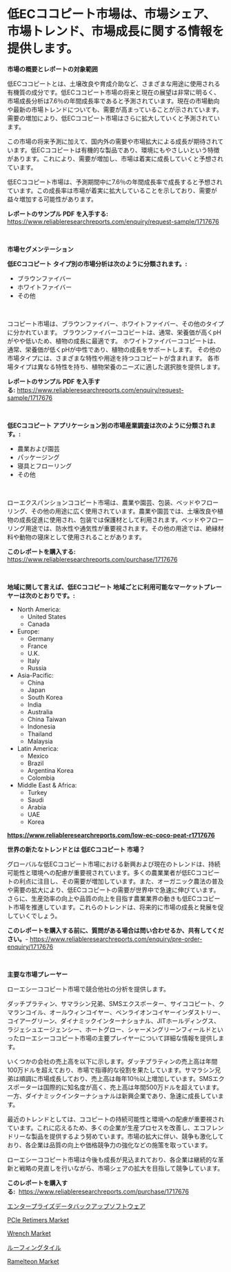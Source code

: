 <p><h1>低ECココピート市場は、市場シェア、市場トレンド、市場成長に関する情報を提供します。</h1></p><p><strong>市場の概要とレポートの対象範囲</strong></p>
<p><p>低ECココピートとは、土壌改良や育成介助など、さまざまな用途に使用される有機質の成分です。低ECココピート市場の将来と現在の展望は非常に明るく、市場成長分析は7.6％の年間成長率であると予測されています。現在の市場動向や最新の市場トレンドについても、需要が高まっていることが示されています。需要の増加により、低ECココピート市場はさらに拡大していくと予測されています。</p><p>この市場の将来予測に加えて、国内外の需要や市場拡大による成長が期待されています。低ECココピートは有機的な製品であり、環境にもやさしいという特徴があります。これにより、需要が増加し、市場は着実に成長していくと予想されています。</p><p>低ECココピート市場は、予測期間中に7.6％の年間成長率で成長すると予想されています。この成長率は市場が着実に拡大していることを示しており、需要が益々増加する可能性があります。</p></p>
<p><strong>レポートのサンプル PDF を入手する:</strong> <a href="https://www.reliableresearchreports.com/enquiry/request-sample/1717676">https://www.reliableresearchreports.com/enquiry/request-sample/1717676</a></p>
<p>&nbsp;</p>
<p><strong>市場セグメンテーション</strong></p>
<p><strong>低ECココピート タイプ別の市場分析は次のように分類されます。:</strong></p>
<p><ul><li>ブラウンファイバー</li><li>ホワイトファイバー</li><li>その他</li></ul></p>
<p>&nbsp;</p>
<p><p>ココピート市場は、ブラウンファイバー、ホワイトファイバー、その他のタイプに分かれています。 ブラウンファイバーココピートは、通常、栄養価が高くpHがやや低いため、植物の成長に最適です。 ホワイトファイバーココピートは、通常、栄養価が低くpHが中性であり、植物の成長をサポートします。 その他の市場タイプには、さまざまな特性や用途を持つココピートが含まれます。 各市場タイプは異なる特性を持ち、植物栄養のニーズに適した選択肢を提供します。</p></p>
<p><strong>レポートのサンプル PDF を入手する:</strong>&nbsp;<a href="https://www.reliableresearchreports.com/enquiry/request-sample/1717676">https://www.reliableresearchreports.com/enquiry/request-sample/1717676</a></p>
<p>&nbsp;</p>
<p><strong> 低ECココピート アプリケーション別の市場産業調査は次のように分類されます。:</strong></p>
<p><ul><li>農業および園芸</li><li>パッケージング</li><li>寝具とフローリング</li><li>その他</li></ul></p>
<p>&nbsp;</p>
<p><p>ローエクスパンションココピート市場は、農業や園芸、包装、ベッドやフローリング、その他の用途に広く使用されています。農業や園芸では、土壌改良や植物の成長促進に使用され、包装では保護材として利用されます。ベッドやフローリング用途では、防水性や通気性が重要視されます。その他の用途では、絶縁材料や動物の寝床として使用されることがあります。</p></p>
<p><strong>このレポートを購入する:</strong>&nbsp; <a href="https://www.reliableresearchreports.com/purchase/1717676">https://www.reliableresearchreports.com/purchase/1717676</a></p>
<p>&nbsp;</p>
<p><strong>地域に関して言えば、低ECココピート 地域ごとに利用可能なマーケットプレーヤーは次のとおりです。:</strong></p>
<p><ul>
    <li>
        North America:
        <ul>
            <li>United States</li>
            <li>Canada</li>
        </ul>
    </li>
    <li>
        Europe:
        <ul>
            <li>Germany</li>
            <li>France</li>
            <li>U.K.</li>
            <li>Italy</li>
            <li>Russia</li>
        </ul>
    </li>
    <li>
        Asia-Pacific:
        <ul>
            <li>China</li>
            <li>Japan</li>
            <li>South Korea</li>
            <li>India</li>
            <li>Australia</li>
            <li>China Taiwan</li>
            <li>Indonesia</li>
            <li>Thailand</li>
            <li>Malaysia</li>
        </ul>
    </li>
    <li>
        Latin America:
        <ul>
            <li>Mexico</li>
            <li>Brazil</li>
            <li>Argentina Korea</li>
            <li>Colombia</li>
        </ul>
    </li>
    <li>
        Middle East & Africa:
        <ul>
            <li>Turkey</li>
            <li>Saudi</li>
            <li>Arabia</li>
            <li>UAE</li>
            <li>Korea</li>
        </ul>
    </li>
    </ul></p>
<p><strong><a href="https://www.reliableresearchreports.com/low-ec-coco-peat-r1717676">https://www.reliableresearchreports.com/low-ec-coco-peat-r1717676</a></strong>&nbsp;</p>
<p><strong>世界の新たなトレンドとは 低ECココピート 市場？</strong></p>
<p><p>グローバルな低ECココピート市場における新興および現在のトレンドは、持続可能性と環境への配慮が重要視されています。多くの農業業者が低ECココピートの利点に注目し、その需要が増加しています。また、オーガニック農法の普及や需要の拡大により、低ECココピートの需要が世界中で急速に伸びています。さらに、生産効率の向上や品質の向上を目指す農業業界の動きも低ECココピート市場を推進しています。これらのトレンドは、将来的に市場の成長と発展を促していくでしょう。</p></p>
<p><strong>このレポートを購入する前に、質問がある場合は問い合わせるか、共有してください。</strong>- <a href="https://www.reliableresearchreports.com/enquiry/pre-order-enquiry/1717676">https://www.reliableresearchreports.com/enquiry/pre-order-enquiry/1717676</a></p>
<p>&nbsp;</p>
<p><strong>主要な市場プレーヤー</strong></p>
<p><p>ローエシーココピート市場で競合他社の分析を提供します。 </p><p>ダッチプラティン、サマラシン兄弟、SMSエクスポーター、サイココピート、クマランコイル、オールウィンコイヤー、ベンライオンコイヤーインダストリー、コイアーグリーン、ダイナミックインターナショナル、JITホールディングス、ラジェシュエージェンシー、ホートグロー、シャーメングリーンフィールドといったローエシーココピート市場の主要プレイヤーについて詳細な情報を提供します。</p><p>いくつかの会社の売上高を以下に示します。ダッチプラティンの売上高は年間100万ドルを超えており、市場で指導的な役割を果たしています。サマラシン兄弟は順調に市場成長しており、売上高は毎年10％以上増加しています。SMSエクスポーターは国際的に知名度が高く、売上高は年間500万ドルを超えています。一方、ダイナミックインターナショナルは新興企業であり、急速に成長しています。</p><p>最近のトレンドとしては、ココピートの持続可能性と環境への配慮が重要視されています。これに応えるため、多くの企業が生産プロセスを改善し、エコフレンドリーな製品を提供するよう努めています。市場の拡大に伴い、競争も激化しており、各企業は品質の向上や価格競争力の強化などの施策を取っています。</p><p>ローエシーココピート市場は今後も成長が見込まれており、各企業は継続的な革新と戦略の見直しを行いながら、市場シェアの拡大を目指して競争しています。</p></p>
<p><strong>このレポートを購入する:</strong>&nbsp;&nbsp;<a href="https://www.reliableresearchreports.com/purchase/1717676">https://www.reliableresearchreports.com/purchase/1717676</a></p>
<p><p><a href="https://github.com/RodHoppe07/Market-Research-Report-List-1/blob/main/377824325140.md">エンタープライズデータバックアップソフトウェア</a></p><p><a href="https://metal-farmhouse-e95.notion.site/PCIe-Retimers-Market-Size-Reveals-the-Best-Marketing-Channels-In-Global-Industry-db652adf7dd0424ab454fb8f4927213b">PCIe Retimers Market</a></p><p><a href="https://view.publitas.com/reportprime-1/wrench-market-analysis-its-cagr-market-segmentation-and-global-industry-overview/">Wrench Market</a></p><p><a href="https://github.com/avwofrml53535/Market-Research-Report-List-1/blob/main/378307136535.md">ルーフィングタイル</a></p><p><a href="https://github.com/mbisetmhermsr/Market-Research-Report-List-2/blob/main/ramelteon-market.md">Ramelteon Market</a></p></p>